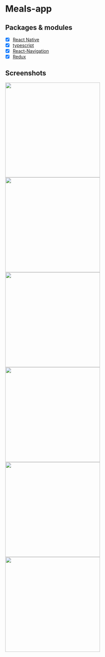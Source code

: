 # Meals-app

## Packages & modules

- [x] [React Native](https://reactnative.dev/)
- [x] [typescript](https://www.typescriptlang.org/)
- [x] [React-Navigation](https://reactnavigation.org/)
- [x] [Redux](https://redux.js.org/)

## Screenshots


<div>
<img src="https://github.com/YoussefPasha/Meals-app/blob/main/images/1.png" width = "300" >
<img src="https://github.com/YoussefPasha/Meals-app/blob/main/images/2.png" width = "300" >
<img src="https://github.com/YoussefPasha/Meals-app/blob/main/images/3.png"  width = "300">
<img src="https://github.com/YoussefPasha/Meals-app/blob/main/images/4.png"  width = "300" >
<img src="https://github.com/YoussefPasha/Meals-app/blob/main/images/5.png"  width = "300">
<img src="https://github.com/YoussefPasha/Meals-app/blob/main/images/6.png"  width = "300">
</div>

